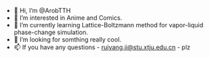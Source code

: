 - 👋 Hi, I’m @ArobTTH
- 👀 I’m interested in Anime and Comics.
- 🌱 I’m currently learning Lattice-Boltzmann method for vapor-liquid phase-change simulation.
- 💞️ I’m looking for somthing really cool.
- 📫 If you have any questions - ruiyang.ji@stu.xtju.edu.cn - plz


